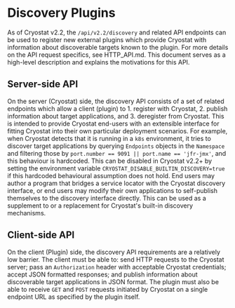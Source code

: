 # Discovery Plugins

As of Cryostat v2.2, the `/api/v2.2/discovery` and related API endpoints can be
used to register new external plugins which provide Cryostat with information
about discoverable targets known to the plugin. For more details on the API
request specifics, see HTTP_API.md. This document serves as a high-level
description and explains the motivations for this API.

## Server-side API

On the server (Cryostat) side, the discovery API consists of a set of related
endpoints which allow a client (plugin) to 1. register with Cryostat, 2. publish
information about target applications, and 3. deregister from Cryostat. This is
intended to provide Cryostat end-users with an extensible interface for fitting
Cryostat into their own particular deployment scenarios. For example, when
Cryostat detects that it is running in a `k8s` environment, it tries to discover
target applications by querying `Endpoints` objects in the `Namespace` and
filtering those by `port.number == 9091 || port.name == 'jfr-jmx'`, and this
behaviour is hardcoded. This can be disabled in Cryostat v2.2+ by setting the
environment variable `CRYOSTAT_DISABLE_BUILTIN_DISCOVERY=true` if this hardcoded
behavioural assumption does not hold. End users may author a program that
bridges a service locator with the Cryostat discovery interface, or end users
may modify their own applications to self-publish themselves to the discovery
interface directly. This can be used as a supplement to or a replacement for
Cryostat's built-in discovery mechanisms.

## Client-side API

On the client (Plugin) side, the discovery API requirements are a relatively low
barrier. The client must be able to: send HTTP requests to the Cryostat server;
pass an `Authorization` header with acceptable Cryostat credentials; accept JSON
formatted responses; and publish information about discoverable target
applications in JSON format. The plugin must also be able to receive `GET` and
`POST` requests initiated by Cryostat on a single endpoint URL as specified by
the plugin itself.
